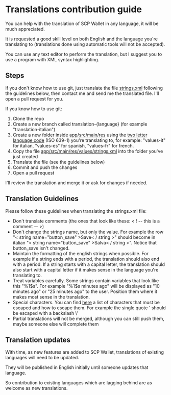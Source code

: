 # Translations contribution guide

You can help with the translation of SCP Wallet in any language, it will be much appreciated.

It is requested a good skill level on both English and the language you're translating to (translations done using automatic tools will not be accepted).

You can use any text editor to perform the translation, but I suggest you to use a program with XML syntax highlighting.

## Steps

If you don't know how to use git, just translate the file [strings.xml](app/src/main/res/values/strings.xml) following the guidelines below, then contact me and send me the translated file. I'll open a pull request for you.

If you know how to use git:
1. Clone the repo
2. Create a new branch called translation-{language} (for example "translation-italian")
2. Create a new folder inside [app/src/main/res](app/src/main/res) using the [two letter language code](https://en.wikipedia.org/wiki/List_of_ISO_639-1_codes) (ISO 639-1) you're translating to, for example: "values-it" for italian, "values-es" for spanish, "values-fr" for french.
3. Copy the file [app/src/main/res/values/strings.xml](app/src/main/res/values/strings.xml) into the folder you've just created
4. Translate the file (see the guidelines below)
5. Commit and push the changes
6. Open a pull request

I'll review the translation and merge it or ask for changes if needed.

## Translation Guidelines

Please follow these guidelines when translating the strings.xml file:
* Don't translate comments (the ones that look like these: < ! -- this is a comment -- >)
* Don't change the strings name, but only the value. For example the row "< string name="button_save" >Save< / string >" should become in italian "< string name="button_save" >Salva< / string >". Notice that button_save isn't changed.
* Maintain the formatting of the english strings when possible. For example if a string ends with a period, the translation should also end with a period. If a string starts with a capital letter, the translation should also start with a capital letter if it makes sense in the language you're translating to.
* Treat variables carefully. Some strings contain variables that look like this "%1$s". For example "%1$s minutes ago" will be displayed as "10 minutes ago" or "25 minutes ago" to the user. Position them where it makes most sense in the translation.
* Special characters. You can find [here](https://developer.android.com/guide/topics/resources/string-resource#escaping_quotes) a list of characters that must be escaped and how to escape them. For example the single quote ' should be escaped with a backslash \\'
* Partial translations will not be merged, although you can still push them, maybe someone else will complete them

## Translation updates

With time, as new features are added to SCP Wallet, translations of existing languages will need to be updated.

They will be published in English initially until someone updates that language.

So contribution to existing languages which are lagging behind are as welcome as new translations.
